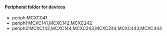 #### Peripheral folder for devices
* periph:MCXC041
* periph1:MCXC141,MCXC142,MCXC242
* periph2:MCXC143,MCXC144,MCXC243,MCXC244,MCXC443,MCXC444
